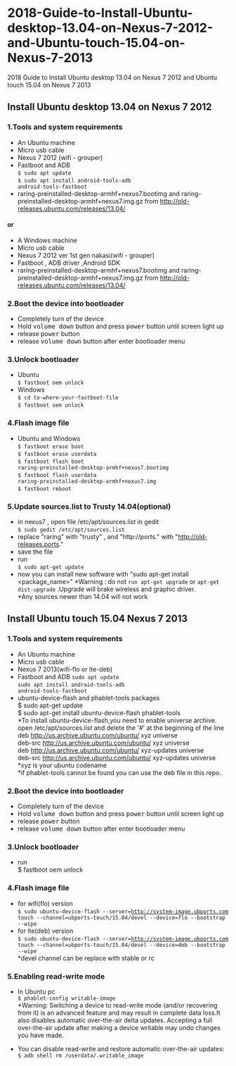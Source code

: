 # 2018-Guide-to-Install-Ubuntu-desktop-13.04-on-Nexus-7-2012-and-Ubuntu-touch-15.04-on-Nexus-7-2013
2018 Guide to Install Ubuntu desktop 13.04 on Nexus 7 2012 and Ubuntu touch 15.04 on Nexus 7 2013

## Install Ubuntu desktop 13.04 on Nexus 7 2012

### 1.Tools and system requirements</h3>
- An Ubuntu machine
- Micro usb cable
- Nexus 7 2012 (wifi - grouper)
- Fastboot and ADB   
<code>$ sudo apt update</code>   
<code>$ sudo apt install android-tools-adb android-tools-fastboot</code>  
- raring-preinstalled-desktop-armhf+nexus7.bootimg and raring-preinstalled-desktop-armhf+nexus7.img.gz from http://old-releases.ubuntu.com/releases/13.04/

#### or
				
- A Windows machine
- Micro usb cable
- Nexus 7 2012 ver 1st gen nakasi(wifi - grouper)
- Fastboot , ADB driver ,Android SDK
- raring-preinstalled-desktop-armhf+nexus7.bootimg and raring-preinstalled-desktop-armhf+nexus7.img.gz from http://old-releases.ubuntu.com/releases/13.04/



### 2.Boot the device into bootloader
- Completely turn of the device
- Hold <kbd>volume down</kbd> button and press <kbd>power</kbd> button until screen light up
- release <kbd>power</kbd>  button
- release <kbd>volume down</kbd> button after enter bootloader menu

### 3.Unlock bootloader
- Ubuntu   
<code>$ fastboot oem unlock</code>  
- Windows   
<code>$ cd to-where-your-fastboot-file</code>  
<code>$ fastboot oem unlock</code>  
            

### 4.Flash image file
- Ubuntu and Windows  
<code>$ fastboot erase boot</code>  
<code>$ fastboot erase userdata</code>  
<code>$ fastboot flash boot raring-preinstalled-desktop-armhf+nexus7.bootimg</code>  
<code>$ fastboot flash userdata raring-preinstalled-desktop-armhf+nexus7.img</code>  
<code>$ fastboot reboot</code>  


### 5.Update sources.list to Trusty 14.04(optional)
- in nexus7 , open file /etc/apt/sources.list in gedit  
<code>$ sudo gedit /etc/apt/sources.list</code>  
- replace "raring" with "trusty" , and "http://ports." with "http://old-releases.ports."
- save the file
- run  
<code>$ sudo apt-get update</code>
- now you can install new software with "sudo apt-get install <package_name>"
*Warning : do not <code>run apt-get upgrade</code> or <code>apt-get dist-upgrade</code> .Upgrade will brake wireless and graphic driver.  
*Any sources newer than 14.04 will not work

## Install Ubuntu touch 15.04 Nexus 7 2013

### 1.Tools and system requirements
- An Ubuntu machine
- Micro usb cable
- Nexus 7 2013(wifi-flo or lte-deb)
- Fastboot and ADB
<code>sudo apt update</code>  
<code>sudo apt install android-tools-adb android-tools-fastboot</code>  
- ubuntu-device-flash and phablet-tools packages  
$ sudo apt-get update  
$ sudo apt-get install ubuntu-device-flash phablet-tools  
*To install ubuntu-device-flash,you need to enable universe archive.
open /etc/apt/sources.list and delete the '#' at the beginning of the line  
deb http://us.archive.ubuntu.com/ubuntu/ xyz universe  
deb-src http://us.archive.ubuntu.com/ubuntu/ xyz universe  
deb http://us.archive.ubuntu.com/ubuntu/ xyz-updates universe  
deb-src http://us.archive.ubuntu.com/ubuntu/ xyz-updates universe  
*xyz is your ubuntu codename   
*if phablet-tools cannot be found you can use the deb file in this repo.

### 2.Boot the device into bootloader
- Completely turn of the device
- Hold <kbd>volume down</kbd> button and press <kbd>power</kbd> button until screen light up
- release <kbd>power</kbd>  button
- release <kbd>volume down</kbd> button after enter bootloader menu

### 3.Unlock bootloader
- run  
$ fastboot oem unlock</code>

### 4.Flash image file
- for wifi(flo) version  
<code>$ sudo ubuntu-device-flash --server=http://system-image.ubports.com touch --channel=ubports-touch/15.04/devel --device=flo --bootstrap --wipe</code>
- for lte(deb) version  
<code>$ sudo ubuntu-device-flash --server=http://system-image.ubports.com touch --channel=ubports-touch/15.04/devel --device=deb --bootstrap --wipe</code>  
*devel channel can be replace with stable or rc

### 5.Enabling read-write mode
- In Ubuntu pc  
<code>$ phablet-config writable-image</code>  
*Warning: Switching a device to read-write mode (and/or recovering from it) is an advanced feature and may result in complete data loss.It also disables automatic over-the-air delta updates. Accepting a full over-the-air update after making a device writable may undo changes you have made.

- You can disable read-write and restore automatic over-the-air updates:  
<code>$ adb shell rm /userdata/.writable_image</code>
